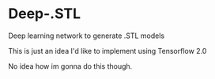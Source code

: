 # Deep-.STL
Deep learning network to generate .STL models

This is just an idea I'd like to implement using Tensorflow 2.0

No idea how im gonna do this though.
